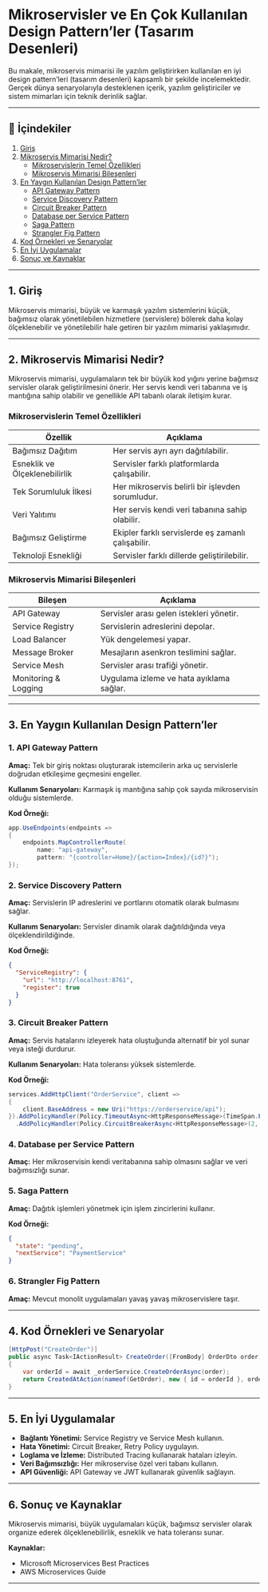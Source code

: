 
# **Mikroservisler ve En Çok Kullanılan Design Pattern’ler (Tasarım Desenleri)**

Bu makale, mikroservis mimarisi ile yazılım geliştirirken kullanılan en iyi design pattern’leri (tasarım desenleri) kapsamlı bir şekilde incelemektedir. Gerçek dünya senaryolarıyla desteklenen içerik, yazılım geliştiriciler ve sistem mimarları için teknik derinlik sağlar.

---

## **📌 İçindekiler**
1. [Giriş](#giriş)
2. [Mikroservis Mimarisi Nedir?](#mikroservis-mimarisi-nedir)
    - [Mikroservislerin Temel Özellikleri](#mikroservislerin-temel-özellikleri)
    - [Mikroservis Mimarisi Bileşenleri](#mikroservis-mimarisi-bileşenleri)
3. [En Yaygın Kullanılan Design Pattern’ler](#en-yaygın-kullanılan-design-patternler)
    - [API Gateway Pattern](#api-gateway-pattern)
    - [Service Discovery Pattern](#service-discovery-pattern)
    - [Circuit Breaker Pattern](#circuit-breaker-pattern)
    - [Database per Service Pattern](#database-per-service-pattern)
    - [Saga Pattern](#saga-pattern)
    - [Strangler Fig Pattern](#strangler-fig-pattern)
4. [Kod Örnekleri ve Senaryolar](#kod-örnekleri-ve-senaryolar)
5. [En İyi Uygulamalar](#en-iyi-uygulamalar)
6. [Sonuç ve Kaynaklar](#sonuç-ve-kaynaklar)

---

## **1. Giriş**

Mikroservis mimarisi, büyük ve karmaşık yazılım sistemlerini küçük, bağımsız olarak yönetilebilen hizmetlere (servislere) bölerek daha kolay ölçeklenebilir ve yönetilebilir hale getiren bir yazılım mimarisi yaklaşımıdır.

---

## **2. Mikroservis Mimarisi Nedir?**

Mikroservis mimarisi, uygulamaların tek bir büyük kod yığını yerine bağımsız servisler olarak geliştirilmesini önerir. Her servis kendi veri tabanına ve iş mantığına sahip olabilir ve genellikle API tabanlı olarak iletişim kurar.

### **Mikroservislerin Temel Özellikleri**

| **Özellik**                | **Açıklama**                              |
|----------------------------|---------------------------------------------|
| Bağımsız Dağıtım           | Her servis ayrı ayrı dağıtılabilir.      |
| Esneklik ve Ölçeklenebilirlik | Servisler farklı platformlarda çalışabilir. |
| Tek Sorumluluk İlkesi      | Her mikroservis belirli bir işlevden sorumludur. |
| Veri Yalıtımı              | Her servis kendi veri tabanına sahip olabilir. |
| Bağımsız Geliştirme        | Ekipler farklı servislerde eş zamanlı çalışabilir. |
| Teknoloji Esnekliği        | Servisler farklı dillerde geliştirilebilir. |

### **Mikroservis Mimarisi Bileşenleri**

| **Bileşen**        | **Açıklama**                        |
|--------------------|-------------------------------------|
| API Gateway        | Servisler arası gelen istekleri yönetir. |
| Service Registry   | Servislerin adreslerini depolar.   |
| Load Balancer      | Yük dengelemesi yapar.             |
| Message Broker     | Mesajların asenkron teslimini sağlar. |
| Service Mesh       | Servisler arası trafiği yönetir.   |
| Monitoring & Logging | Uygulama izleme ve hata ayıklama sağlar. |

---

## **3. En Yaygın Kullanılan Design Pattern’ler**

### **1. API Gateway Pattern**

**Amaç:** Tek bir giriş noktası oluşturarak istemcilerin arka uç servislerle doğrudan etkileşime geçmesini engeller.

**Kullanım Senaryoları:** Karmaşık iş mantığına sahip çok sayıda mikroservisin olduğu sistemlerde.

**Kod Örneği:**

```csharp
app.UseEndpoints(endpoints =>
{
    endpoints.MapControllerRoute(
        name: "api-gateway",
        pattern: "{controller=Home}/{action=Index}/{id?}");
});
```

### **2. Service Discovery Pattern**

**Amaç:** Servislerin IP adreslerini ve portlarını otomatik olarak bulmasını sağlar.

**Kullanım Senaryoları:** Servisler dinamik olarak dağıtıldığında veya ölçeklendirildiğinde.

**Kod Örneği:**

```json
{
  "ServiceRegistry": {
    "url": "http://localhost:8761",
    "register": true
  }
}
```

### **3. Circuit Breaker Pattern**

**Amaç:** Servis hatalarını izleyerek hata oluştuğunda alternatif bir yol sunar veya isteği durdurur.

**Kullanım Senaryoları:** Hata toleransı yüksek sistemlerde.

**Kod Örneği:**

```csharp
services.AddHttpClient("OrderService", client =>
{
    client.BaseAddress = new Uri("https://orderservice/api");
}).AddPolicyHandler(Policy.TimeoutAsync<HttpResponseMessage>(TimeSpan.FromSeconds(10)))
  .AddPolicyHandler(Policy.CircuitBreakerAsync<HttpResponseMessage>(2, TimeSpan.FromSeconds(30)));
```

### **4. Database per Service Pattern**

**Amaç:** Her mikroservisin kendi veritabanına sahip olmasını sağlar ve veri bağımsızlığı sunar.

### **5. Saga Pattern**

**Amaç:** Dağıtık işlemleri yönetmek için işlem zincirlerini kullanır.

**Kod Örneği:**

```json
{
  "state": "pending",
  "nextService": "PaymentService"
}
```

### **6. Strangler Fig Pattern**

**Amaç:** Mevcut monolit uygulamaları yavaş yavaş mikroservislere taşır.

---

## **4. Kod Örnekleri ve Senaryolar**

```csharp
[HttpPost("CreateOrder")]
public async Task<IActionResult> CreateOrder([FromBody] OrderDto order)
{
    var orderId = await _orderService.CreateOrderAsync(order);
    return CreatedAtAction(nameof(GetOrder), new { id = orderId }, order);
}
```

---

## **5. En İyi Uygulamalar**

- **Bağlantı Yönetimi:** Service Registry ve Service Mesh kullanın.
- **Hata Yönetimi:** Circuit Breaker, Retry Policy uygulayın.
- **Loglama ve İzleme:** Distributed Tracing kullanarak hataları izleyin.
- **Veri Bağımsızlığı:** Her mikroservise özel veri tabanı kullanın.
- **API Güvenliği:** API Gateway ve JWT kullanarak güvenlik sağlayın.

---

## **6. Sonuç ve Kaynaklar**

Mikroservis mimarisi, büyük uygulamaları küçük, bağımsız servisler olarak organize ederek ölçeklenebilirlik, esneklik ve hata toleransı sunar.

**Kaynaklar:**
- Microsoft Microservices Best Practices
- AWS Microservices Guide

---
